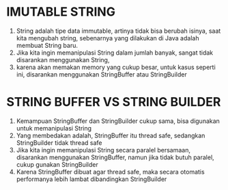 
# IMUTABLE STRING

1. String adalah tipe data immutable, artinya tidak bisa berubah isinya, saat kita mengubah string, sebenarnya yang dilakukan di Java adalah membuat String baru.
2. Jika kita ingin memanipulasi String dalam jumlah banyak, sangat tidak disarankan menggunakan String,  
3. karena akan memakan memory yang cukup besar, untuk kasus seperti ini, disarankan menggunakan StringBuffer atau StringBuilder

# STRING BUFFER VS STRING BUILDER

1. Kemampuan StringBuffer dan StringBuilder cukup sama, bisa digunakan untuk memanipulasi String
2. Yang membedakan adalah, StringBuffer itu thread safe, sedangkan StringBuilder tidak thread safe
3. Jika kita ingin memanipulasi String secara paralel bersamaan, disarankan menggunakan StringBuffer, namun jika tidak butuh paralel, cukup gunakan StringBuilder
4. Karena StringBuffer dibuat agar thread safe, maka secara otomatis performanya lebih lambat dibandingkan StringBuilder

